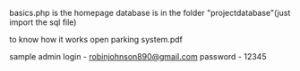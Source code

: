 basics.php is the homepage
database is in the folder "projectdatabase"(just import the sql file)

to know how it works open parking system.pdf

sample admin login - robinjohnson890@gmail.com password - 12345



